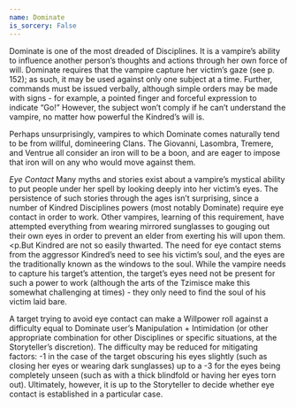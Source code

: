 ```yaml
---
name: Dominate
is_sorcery: False
---
```


Dominate is one of the most dreaded of Disciplines. It is a vampire’s ability to influence another person’s thoughts and actions through her own force of will. Dominate requires that the vampire capture her victim’s gaze (see p. 152); as such, it may be used against only one subject at a time. Further, commands must be issued verbally, although simple orders may be made with signs - for example, a pointed finger and forceful expression to indicate “Go!” However, the subject won’t comply if he can’t understand the vampire, no matter how powerful the Kindred’s will is.

Perhaps unsurprisingly, vampires to which Dominate comes naturally tend to be from willful, domineering Clans. The Giovanni, Lasombra, Tremere, and Ventrue all consider an iron will to be a boon, and are eager to impose that iron will on any who would move against them.



_Eye Contact_
Many myths and stories exist about a vampire’s mystical ability to put people under her spell by looking deeply into her victim’s eyes. The persistence of such stories through the ages isn’t surprising, since a number of Kindred Disciplines powers (most notably Dominate) require eye contact in order to work. Other vampires, learning of this requirement, have attempted everything from wearing mirrored sunglasses to gouging out their own eyes in order to prevent an elder from exerting his will upon them.
<p.But Kindred are not so easily thwarted. The need for eye contact stems from the aggressor Kindred’s need to see his victim’s soul, and the eyes are the traditionally known as the windows to the soul. While the vampire needs to capture his target’s attention, the target’s eyes need not be present for such a power to work (although the arts of the Tzimisce make this somewhat challenging at times) - they only need to find the soul of his victim laid bare.

A target trying to avoid eye contact can make a Willpower roll against a difficulty equal to Dominate user’s Manipulation + Intimidation (or other appropriate combination for other Disciplines or specific situations, at the Storyteller’s discretion). The difficulty may be reduced for mitigating factors: -1 in the case of the target obscuring his eyes slightly (such as closing her eyes or wearing dark sunglasses) up to a -3 for the eyes being completely unseen (such as with a thick blindfold or having her eyes torn out). Ultimately, however, it is up to the Storyteller to decide whether eye contact is established in a particular case.
